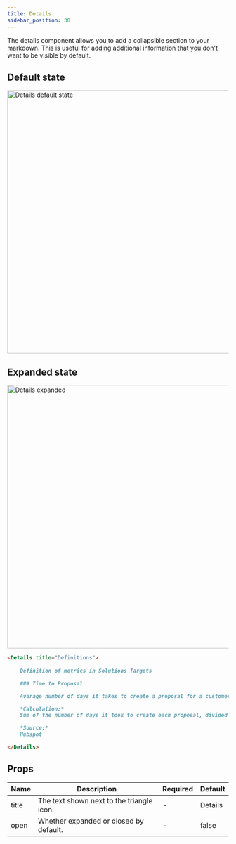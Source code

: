 ```yaml
---
title: Details
sidebar_position: 30
---
```


The details component allows you to add a collapsible section to your markdown. This is useful for adding additional information that you don't want to be visible by default.

## Default state

<img src="/img/details.png" alt="Details default state" width="600"/>

## Expanded state

<img src="/img/details-expanded.png" alt="Details expanded" width="600"/>


```markdown
<Details title="Definitions">
    
    Definition of metrics in Solutions Targets

    ### Time to Proposal

    Average number of days it takes to create a proposal for a customer

    *Calculation:*
    Sum of the number of days it took to create each proposal, divided by the number of proposals created

    *Source:*
    Hubspot

</Details>
```

## Props

| Name   | Description                                                | Required | Default  |
|--------|------------------------------------------------------------|----------|----------|
| title  | The text shown next to the triangle icon.                  | -       | Details  |
| open   | Whether expanded or closed by default.                     | -       | false    |


